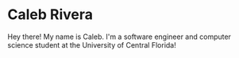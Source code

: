 # Caleb Rivera

Hey there!
My name is Caleb. I'm a software engineer and computer science student at the University of Central Florida!
